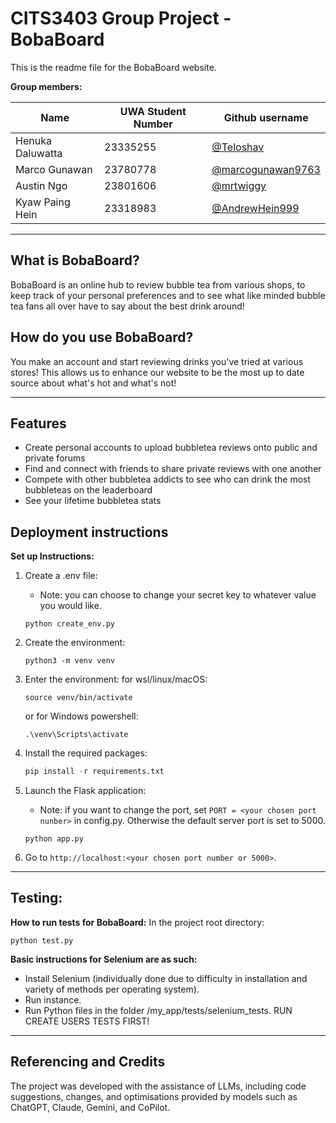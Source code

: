 # CITS3403 Group Project - BobaBoard

This is the readme file for the BobaBoard website.

**Group members:**

| Name             | UWA Student Number | Github username                                          |
| ---------------- | ------------------ | -------------------------------------------------------- |
| Henuka Daluwatta | 23335255           | [@Teloshav](https://github.com/Teloshav)                 |
| Marco Gunawan    | 23780778           | [@marcogunawan9763](https://github.com/marcogunawan9763) |
| Austin Ngo       | 23801606           | [@mrtwiggy](https://github.com/mrtwiggy)                 |
| Kyaw Paing Hein  | 23318983           | [@AndrewHein999](https://github.com/AndrewHein999)       |

---

## What is BobaBoard?

BobaBoard is an online hub to review bubble tea from various shops, to keep track of your personal preferences and to see what like minded bubble tea fans all over have to say about the best drink around!

## How do you use BobaBoard?

You make an account and start reviewing drinks you've tried at various stores! This allows us to enhance our website to be the most up to date source about what's hot and what's not!

---

## Features
- Create personal accounts to upload bubbletea reviews onto public and private forums
- Find and connect with friends to share private reviews with one another
- Compete with other bubbletea addicts to see who can drink the most bubbleteas on the leaderboard
- See your lifetime bubbletea stats 

## Deployment instructions

**Set up Instructions:**
1. Create a .env file:
   - Note: you can choose to change your secret key to whatever value you would like.
   ```shell
   python create_env.py
   ```

1. Create the environment:
   
   ```shell
   python3 -m venv venv
   ```

2. Enter the environment:
   for wsl/linux/macOS:
   ```shell
   source venv/bin/activate
   ```
   or for Windows powershell:
   ```shell
   .\venv\Scripts\activate
   ```

3. Install the required packages:
   
   ```python
   pip install -r requirements.txt
   ```

4. Launch the Flask application:
   - Note: if you want to change the port, set ```PORT = <your chosen port nunber>``` in config.py. Otherwise the default server port is set to 5000.
   ```shell
   python app.py
   ```

5. Go to `http://localhost:<your chosen port number or 5000>`.

---

## Testing:

**How to run tests for BobaBoard:**
   In the project root directory:
```shell
python test.py
```

**Basic instructions for Selenium are as such:**
- Install Selenium (individually done due to difficulty in installation and variety of methods per operating system).
- Run instance.
- Run Python files in the folder /my_app/tests/selenium_tests. RUN CREATE USERS TESTS FIRST!

---


## Referencing and Credits
The project was developed with the assistance of LLMs, including code suggestions, changes, and optimisations provided by models such as ChatGPT, Claude, Gemini, and CoPilot. 
